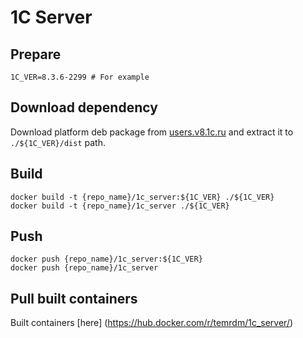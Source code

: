 # 1C Server

## Prepare

    1C_VER=8.3.6-2299 # For example

## Download dependency

Download platform deb package from [users.v8.1c.ru](https://users.v8.1c.ru/distribution/project/Platform83) and extract it to ```./${1C_VER}/dist``` path.

## Build

    docker build -t {repo_name}/1c_server:${1C_VER} ./${1C_VER}
    docker build -t {repo_name}/1c_server ./${1C_VER}

## Push
    
    docker push {repo_name}/1c_server:${1C_VER}
    docker push {repo_name}/1c_server

## Pull built containers

Built containers [here] (https://hub.docker.com/r/temrdm/1c_server/)
